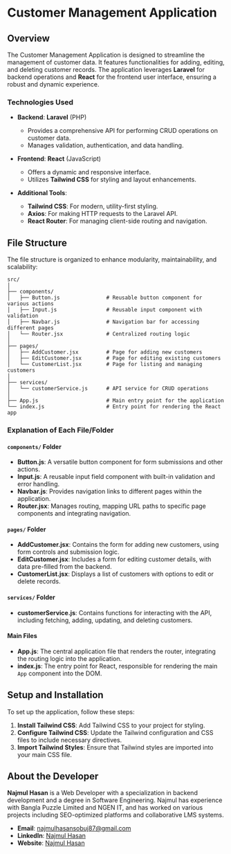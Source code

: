 # **Customer Management Application**

## **Overview**

The Customer Management Application is designed to streamline the management of customer data. It features functionalities for adding, editing, and deleting customer records. The application leverages **Laravel** for backend operations and **React** for the frontend user interface, ensuring a robust and dynamic experience.

### **Technologies Used**

- **Backend**: **Laravel** (PHP)
  - Provides a comprehensive API for performing CRUD operations on customer data.
  - Manages validation, authentication, and data handling.

- **Frontend**: **React** (JavaScript)
  - Offers a dynamic and responsive interface.
  - Utilizes **Tailwind CSS** for styling and layout enhancements.

- **Additional Tools**:
  - **Tailwind CSS**: For modern, utility-first styling.
  - **Axios**: For making HTTP requests to the Laravel API.
  - **React Router**: For managing client-side routing and navigation.

## **File Structure**

The file structure is organized to enhance modularity, maintainability, and scalability:

```
src/
│
├── components/
│   ├── Button.js               # Reusable button component for various actions
│   ├── Input.js                # Reusable input component with validation
│   ├── Navbar.js               # Navigation bar for accessing different pages
│   └── Router.jsx              # Centralized routing logic
│
├── pages/
│   ├── AddCustomer.jsx         # Page for adding new customers
│   ├── EditCustomer.jsx        # Page for editing existing customers
│   └── CustomerList.jsx        # Page for listing and managing customers
│
├── services/
│   └── customerService.js      # API service for CRUD operations
│
├── App.js                      # Main entry point for the application
└── index.js                    # Entry point for rendering the React app
```

### **Explanation of Each File/Folder**

#### **`components/` Folder**

- **Button.js**: A versatile button component for form submissions and other actions.
- **Input.js**: A reusable input field component with built-in validation and error handling.
- **Navbar.js**: Provides navigation links to different pages within the application.
- **Router.jsx**: Manages routing, mapping URL paths to specific page components and integrating navigation.

#### **`pages/` Folder**

- **AddCustomer.jsx**: Contains the form for adding new customers, using form controls and submission logic.
- **EditCustomer.jsx**: Includes a form for editing customer details, with data pre-filled from the backend.
- **CustomerList.jsx**: Displays a list of customers with options to edit or delete records.

#### **`services/` Folder**

- **customerService.js**: Contains functions for interacting with the API, including fetching, adding, updating, and deleting customers.

#### **Main Files**

- **App.js**: The central application file that renders the router, integrating the routing logic into the application.
- **index.js**: The entry point for React, responsible for rendering the main `App` component into the DOM.

## **Setup and Installation**

To set up the application, follow these steps:

1. **Install Tailwind CSS**: Add Tailwind CSS to your project for styling.
2. **Configure Tailwind CSS**: Update the Tailwind configuration and CSS files to include necessary directives.
3. **Import Tailwind Styles**: Ensure that Tailwind styles are imported into your main CSS file.

## **About the Developer**

**Najmul Hasan** is a Web Developer with a specialization in backend development and a degree in Software Engineering. Najmul has experience with Bangla Puzzle Limited and NGEN IT, and has worked on various projects including SEO-optimized platforms and collaborative LMS systems. 

- **Email**: najmulhasansobuj87@gmail.com
- **LinkedIn**: [Najmul Hasan](https://www.linkedin.com/in/md-najmul-hasan-/)
- **Website**: [Najmul Hasan](https://www.najmulhasan.xyz/)

